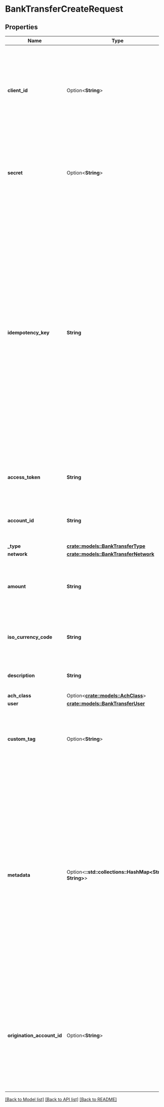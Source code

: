# BankTransferCreateRequest

## Properties

Name | Type | Description | Notes
------------ | ------------- | ------------- | -------------
**client_id** | Option<**String**> | Your Plaid API `client_id`. The `client_id` is required and may be provided either in the `PLAID-CLIENT-ID` header or as part of a request body. | [optional]
**secret** | Option<**String**> | Your Plaid API `secret`. The `secret` is required and may be provided either in the `PLAID-SECRET` header or as part of a request body. | [optional]
**idempotency_key** | **String** | A random key provided by the client, per unique bank transfer. Maximum of 50 characters.  The API supports idempotency for safely retrying requests without accidentally performing the same operation twice. For example, if a request to create a bank transfer fails due to a network connection error, you can retry the request with the same idempotency key to guarantee that only a single bank transfer is created. | 
**access_token** | **String** | The Plaid `access_token` for the account that will be debited or credited. | 
**account_id** | **String** | The Plaid `account_id` for the account that will be debited or credited. | 
**_type** | [**crate::models::BankTransferType**](BankTransferType.md) |  | 
**network** | [**crate::models::BankTransferNetwork**](BankTransferNetwork.md) |  | 
**amount** | **String** | The amount of the bank transfer (decimal string with two digits of precision e.g. \"10.00\"). | 
**iso_currency_code** | **String** | The currency of the transfer amount – should be set to \"USD\". | 
**description** | **String** | The transfer description. Maximum of 10 characters. | 
**ach_class** | Option<[**crate::models::AchClass**](ACHClass.md)> |  | [optional]
**user** | [**crate::models::BankTransferUser**](BankTransferUser.md) |  | 
**custom_tag** | Option<**String**> | An arbitrary string provided by the client for storage with the bank transfer. May be up to 100 characters. | [optional]
**metadata** | Option<**::std::collections::HashMap<String, String>**> | The Metadata object is a mapping of client-provided string fields to any string value. The following limitations apply: - The JSON values must be Strings (no nested JSON objects allowed) - Only ASCII characters may be used - Maximum of 50 key/value pairs - Maximum key length of 40 characters - Maximum value length of 500 characters  | [optional]
**origination_account_id** | Option<**String**> | Plaid’s unique identifier for the origination account for this transfer. If you have more than one origination account, this value must be specified. Otherwise, this field should be left blank. | [optional]

[[Back to Model list]](../README.md#documentation-for-models) [[Back to API list]](../README.md#documentation-for-api-endpoints) [[Back to README]](../README.md)


